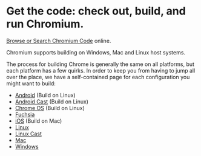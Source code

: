 # Get the code: check out, build, and run Chromium.

[Browse or Search Chromium Code](https://source.chromium.org/chromium) online.

Chromium supports building on Windows, Mac and Linux host systems.

The process for building Chrome is generally the same on all platforms, but
each platform has a few quirks. In order to keep you from having to jump
all over the place, we have a self-contained page for each configuration
you might want to build:

* [Android](android_build_instructions.md) (Build on Linux)
* [Android Cast](android_cast_build_instructions.md) (Build on Linux)
* [Chrome OS](chromeos_build_instructions.md) (Build on Linux)
* [Fuchsia](fuchsia/build_instructions.md)
* [iOS](ios/build_instructions.md) (Build on Mac)
* [Linux](linux/build_instructions.md)
* [Linux Cast](linux/cast_build_instructions.md)
* [Mac](mac_build_instructions.md)
* [Windows](windows_build_instructions.md)
